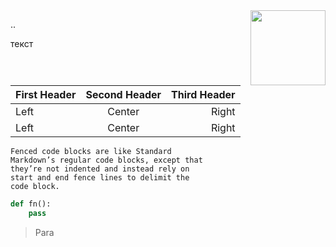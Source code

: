 <img src="https://pp.userapi.com/c840122/v840122230/3065f/-Fb1mAaMYI8.jpg" align="right" width="120">

..

текст

First Header | Second Header | Third Header
:----------- |:-------------:| -----------:
Left         | Center        | Right
Left         | Center        | Right

```
Fenced code blocks are like Standard
Markdown’s regular code blocks, except that
they’re not indented and instead rely on
start and end fence lines to delimit the
code block.
```

```python
def fn():
    pass
```

> Para


